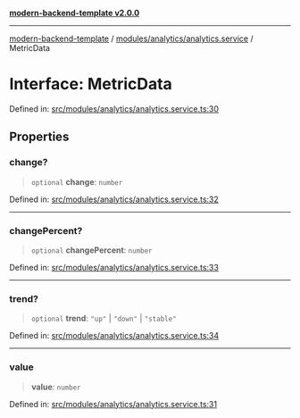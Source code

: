 [**modern-backend-template v2.0.0**](../../../../README.md)

***

[modern-backend-template](../../../../modules.md) / [modules/analytics/analytics.service](../README.md) / MetricData

# Interface: MetricData

Defined in: [src/modules/analytics/analytics.service.ts:30](https://github.com/maemreyo/saas-4cus-nodejs/blob/2a5b3f3aa11335dfa561e80e1feabb8e6084261e/src/modules/analytics/analytics.service.ts#L30)

## Properties

### change?

> `optional` **change**: `number`

Defined in: [src/modules/analytics/analytics.service.ts:32](https://github.com/maemreyo/saas-4cus-nodejs/blob/2a5b3f3aa11335dfa561e80e1feabb8e6084261e/src/modules/analytics/analytics.service.ts#L32)

***

### changePercent?

> `optional` **changePercent**: `number`

Defined in: [src/modules/analytics/analytics.service.ts:33](https://github.com/maemreyo/saas-4cus-nodejs/blob/2a5b3f3aa11335dfa561e80e1feabb8e6084261e/src/modules/analytics/analytics.service.ts#L33)

***

### trend?

> `optional` **trend**: `"up"` \| `"down"` \| `"stable"`

Defined in: [src/modules/analytics/analytics.service.ts:34](https://github.com/maemreyo/saas-4cus-nodejs/blob/2a5b3f3aa11335dfa561e80e1feabb8e6084261e/src/modules/analytics/analytics.service.ts#L34)

***

### value

> **value**: `number`

Defined in: [src/modules/analytics/analytics.service.ts:31](https://github.com/maemreyo/saas-4cus-nodejs/blob/2a5b3f3aa11335dfa561e80e1feabb8e6084261e/src/modules/analytics/analytics.service.ts#L31)
